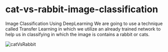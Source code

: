 # cat-vs-rabbit-image-classification
Image Classification Using DeepLearning We are going to use a technique called Transfer Learning in which we utilize an already trained network to help us in classifying in which the image is contains a rabbit or cats.

![catVsRabbit](https://github.com/mohammadjadallah/cat-vs-rabbit-image-classification/assets/70474875/1faa49ae-5b6c-4992-970a-e7f24e57483c)
